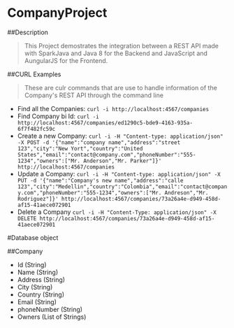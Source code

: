 # CompanyProject

##Description
>This Project demostrates the integration between a REST API made with SparkJava and Java 8 for the Backend and JavaScript and AungularJS for the Frontend.

##CURL Examples
> These are culr commands that are use to handle information of the Company's REST API through the command line

* Find all the Companies:
`curl -i http://localhost:4567/companies`
* Find Company bi Id:
`curl -i http://localhost:4567/companies/ed1290c5-bde9-4163-935a-6f7f482fc59c`
* Create a new Company:
`curl -i -H "Content-type: application/json" -X POST -d '{"name":"company name","address":"street 123","city":"New Yort","country":"United States","email":"contact@company.com","phoneNumber":"555-1234","owners":["Mr. Anderson","Mr. Parker"]}' http://localhost:4567/companies`
* Update a Company:
`curl -i -H "Content-type: application/json" -X PUT -d '{"name":"Company's new name","address":"calle 123","city":"Medellin","country":"Colombia","email":"contact@company.com","phoneNumber":"555-1234","owners":["Mr. Andreson","Mr. Rodriguez"]}' http://localhost:4567/companies/73a26a4e-d949-458d-af15-41aece072901`
* Delete a Company
`curl -i -H "Content-Type: application/json" -X DELETE http://localhost:4567/companies/73a26a4e-d949-458d-af15-41aece072901`

#Database object

##Company
- Id (String)
- Name (String)
- Address (String)
- City (String)
- Country (String)
- Email (String)
- phoneNumber (String)
- Owners (List of Strings)